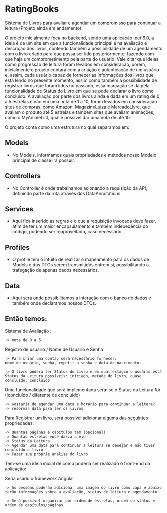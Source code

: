 # RatingBooks

Sistema de Livros para avaliar e agendar um compromisso para continuar a leitura (Projeto ainda em andamento)

O projeto inicialmente foca no backend, sendo uma aplicação .net 6.0, a ideia é de um site em que a funcionalidade principal é na avaliação e descrição dos livros, contendo também a possibilidade de um agendamento com o livro criado para que possa ser lido posteriormente, fazendo com que haja um comprometimento pela parte do usuário. Vale citar que ideias como progressão de leitura foram levados em consideração, porém, inicialmente o projeto contará com a criação e autenticação de um usuário e, assim, cada usuário capaz de fornecer as informações dos livros que está lendo no presente momento, assim como também a possibilidade de registrar livros que foram lidos no passado, essa marcação se da pela funcionalidade de Status do Livro em que se pode declarar o livro como concluido. A avaliação por parte dos livros ainda é dada em um rating de 0 a 5 estrelas e não em uma nota de 1 a 10, foram levados em consideração sites de compras, como Amazon, MagazineLuiza e MercadoLivre, que avaliam o produto até 5 estrelas e também sites que avaliam animações, como o MyAnimeList, qual é possível dar uma nota de até 10.

O projeto conta como uma estrutura no qual separamos em:

## Models
- No Models, informamos quais propriedades e métodos nosso Modelo principal de classe irá possuir.
## Controllers
- No Controller é onde trabalhamos acionando a requisição da API, definindo parte da rota através dos DataAnnotations. 
## Services 
- Aqui fica inserido as regras e o que a requisição invocada deve fazer, afim de ter um maior encapsulamento e também indepedência do código, podendo ser reaproveitado, caso necessário.
## Profiles
- O profile tem o intuito de realizar o mapeamento para os dados de Models e dos DTOs serem transmitidos entrem sí, possibilitando a trafegação de apenas dados necessários.
## Data
- Aqui será onde possibilitamos a interação com o banco do dados e também onde declaramos nossos DTOs.

## Então temos:

Sistema de Avaliação : 
	
    -> nota de 0 a 5.

Registro de usuário / Nome de Usuário e Senha

	-> Para criar uma conta, será necessário fornecer:
	nome de usuário, senha, repetir a senha e data de nascimento.
 
	-> O livro poderá ter Status do Livro e em qual estágio o usuário está
	Status da Leitura possíveis: iniciado, metade do livro, quase concluído, concluído


Uma funcionalidade que será implementada será: se o Status da Leitura for (!concluído / diferente de concluido)

	-> Gostaria de agendar uma data e horário para continuar a leitura?
	-> reservar data para ler os livros


Para Registrar um livro, será possível adicionar alguma das seguintes propriedades:

	-> Quantas páginas e capítulos tem (opcional)
	-> Quantas estrelas você daria a ele
	-> Status da Leitura
	-> Agendar uma data para continuar a leitura se desejar e não tiver concluído o livro
	-> Fazer sua própria análise do livro

Tem-se uma ideia inicial de como poderia ser realizado o front-end da aplicação:

Seria usado o framework Angular

	-> As pessoas poderão adicionar uma imagem do livro como capa e abaixo terão informações sobre a avaliação, status de leitura e agendamento

	-> Será possível organizar por ordem de estrelas, ordem de status e ordem de capítulos/páginas
